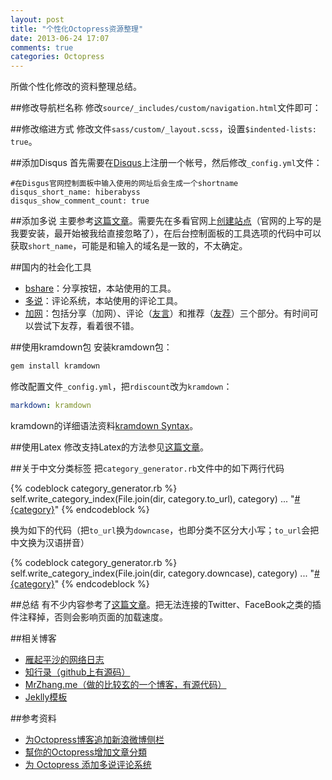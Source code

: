 ```yaml
---
layout: post
title: "个性化Octopress资源整理"
date: 2013-06-24 17:07
comments: true
categories: Octopress
---
```

所做个性化修改的资料整理总结。

<!--more-->

##修改导航栏名称
修改`source/_includes/custom/navigation.html`文件即可：

##修改缩进方式
修改文件`sass/custom/_layout.scss`，设置`$indented-lists: true`。

##添加Disqus
首先需要在[Disqus](http://www.disqus.com/)上注册一个帐号，然后修改`_config.yml`文件：

```
#在Disgus官网控制面板中输入使用的网址后会生成一个shortname
disqus_short_name: hiberabyss	
disqus_show_comment_count: true
```

##添加多说
主要参考[这篇文章](http://ihavanna.org/Internet/2013-02/add-duoshuo-commemt-system-into-octopress.html)。需要先在多看官网上[创建站点](http://duoshuo.com/create-site/)（官网的上写的是我要安装，最开始被我给直接忽略了），在后台控制面板的工具选项的代码中可以获取`short_name`，可能是和输入的域名是一致的，不太确定。

##国内的社会化工具
- [bshare](http://www.bshare.cn/)：分享按钮，本站使用的工具。  
- [多说](http://duoshuo.com/)：评论系统，本站使用的评论工具。
- [加网](http://www.jiathis.com/)：包括分享（加网）、评论（[友言](http://www.uyan.cc/)）和推荐（[友荐](http://www.ujian.cc/)）三个部分。有时间可以尝试下友荐，看着很不错。


##使用kramdown包
安装kramdown包：

```ruby
gem install kramdown
```

修改配置文件`_config.yml`，把`rdiscount`改为`kramdown`：

```yaml
markdown: kramdown
```

kramdown的详细语法资料[kramdown Syntax](http://kramdown.rubyforge.org/syntax.html#tables)。

##使用Latex
修改支持Latex的方法参见[这篇文章](http://yanping.me/cn/blog/2012/03/10/octopress-with-latex/)。

##关于中文分类标签
把`category_generator.rb`文件中的如下两行代码

{% codeblock category_generator.rb %}
self.write_category_index(File.join(dir, category.to_url), category)
  ...
"<a class='category' href='/#{dir}/#{category.to_url}/'>#{category}</a>"
{% endcodeblock %}

换为如下的代码（把`to_url`换为`downcase`，也即分类不区分大小写；`to_url`会把中文换为汉语拼音）

{% codeblock category_generator.rb %}
self.write_category_index(File.join(dir, category.downcase), category)
  ...
"<a class='category' href='/#{dir}/#{category.downcase}/'>#{category}</a>"
{% endcodeblock %}



##总结
有不少内容参考了[这篇文章](http://www.yanjiuyanjiu.com/blog/20130402/)。把无法连接的Twitter、FaceBook之类的插件注释掉，否则会影响页面的加载速度。 

##相关博客
- [雁起平沙的网络日志](http://yanping.me/cn/)  
- [知行录（github上有源码）](http://whbzju.github.io/)
- [MrZhang.me（做的比较玄的一个博客，有源代码）](http://mrzhang.me/)
- [Jeklly模板](http://webfrogs.me/)

##参考资料
* [为Octopress博客追加新浪微博侧栏](http://programus.github.io/blog/2012/03/03/add-weibo-sidebar-into-octopress/)  
* [幫你的Octopress增加文章分類](http://blog.eddie.com.tw/2011/12/05/add-catetories-to-sidebar-in-octopress/)
* [为 Octopress 添加多说评论系统](http://ihavanna.org/Internet/2013-02/add-duoshuo-commemt-system-into-octopress.html)
